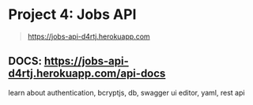 # Project 4: Jobs API

> https://jobs-api-d4rtj.herokuapp.com

## DOCS: https://jobs-api-d4rtj.herokuapp.com/api-docs

learn about authentication, bcryptjs, db, swagger ui editor, yaml, rest api
